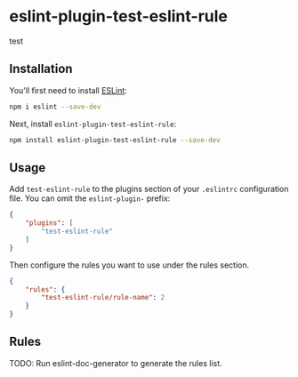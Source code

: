 # eslint-plugin-test-eslint-rule

test

## Installation

You'll first need to install [ESLint](https://eslint.org/):

```sh
npm i eslint --save-dev
```

Next, install `eslint-plugin-test-eslint-rule`:

```sh
npm install eslint-plugin-test-eslint-rule --save-dev
```

## Usage

Add `test-eslint-rule` to the plugins section of your `.eslintrc` configuration file. You can omit the `eslint-plugin-` prefix:

```json
{
    "plugins": [
        "test-eslint-rule"
    ]
}
```


Then configure the rules you want to use under the rules section.

```json
{
    "rules": {
        "test-eslint-rule/rule-name": 2
    }
}
```

## Rules

<!-- begin auto-generated rules list -->
TODO: Run eslint-doc-generator to generate the rules list.
<!-- end auto-generated rules list -->



